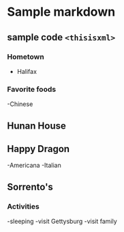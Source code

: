 # Sample markdown

## sample code `<thisisxml>`

### Hometown
- Halifax

### Favorite foods
-Chinese
## Hunan House
## Happy Dragon
-Americana
-Italian
## Sorrento's

### Activities
-sleeping
-visit Gettysburg
-visit family
